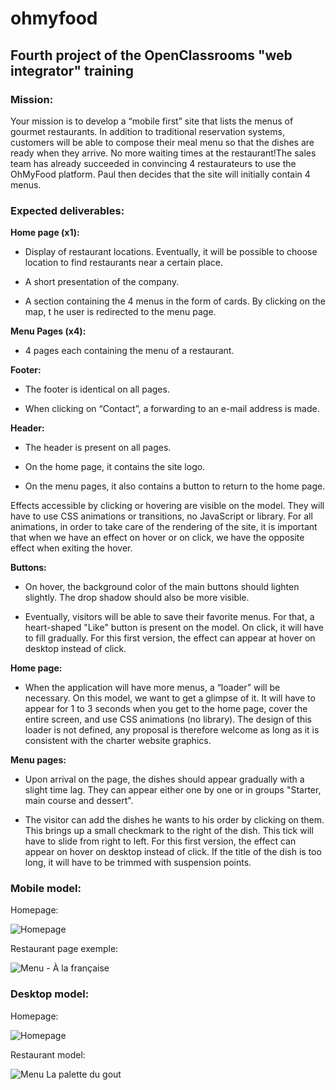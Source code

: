 # ohmyfood

## Fourth project of the OpenClassrooms "web integrator" training

### Mission:

Your mission is to develop a “mobile first” site that lists the menus of gourmet restaurants. In addition to traditional reservation systems, customers will be able to compose their meal menu so that the dishes are ready when they arrive. No more waiting times at the restaurant!The sales team has already succeeded in convincing 4 restaurateurs to use the OhMyFood platform. Paul then decides that the site will initially contain 4 menus.

### Expected deliverables:


**Home page (x1):**

  - Display of restaurant locations. Eventually, it will be possible to choose
  location to find restaurants near a certain place.

  - A short presentation of the company.
  
  - A section containing the 4 menus in the form of cards. By clicking on the map,
  t he user is redirected to the menu page.

**Menu Pages (x4):**

  - 4 pages each containing the menu of a restaurant.

**Footer:**

  - The footer is identical on all pages.
  
  - When clicking on “Contact”, a forwarding to an e-mail address is made.

**Header:**

  - The header is present on all pages.

  - On the home page, it contains the site logo.

  - On the menu pages, it also contains a button to return to the home page.

Effects accessible by clicking or hovering are visible on the model. They will have to use
CSS animations or transitions, no JavaScript or library. For all
animations, in order to take care of the rendering of the site, it is important that when we have an effect
on hover or on click, we have the opposite effect when exiting the hover.

**Buttons:**

  - On hover, the background color of the main buttons should lighten slightly.
  The drop shadow should also be more visible.

  - Eventually, visitors will be able to save their favorite menus. For that, a
  heart-shaped "Like" button is present on the model. On click, it will have to
  fill gradually. For this first version, the effect can appear at
  hover on desktop instead of click.

**Home page:**

  - When the application will have more menus, a “loader” will be necessary. On this
  model, we want to get a glimpse of it. It will have to appear for 1 to 3
  seconds when you get to the home page, cover the entire screen, and
  use CSS animations (no library). The design of this loader is not defined,
  any proposal is therefore welcome as long as it is consistent with the charter
  website graphics.

**Menu pages:**

  - Upon arrival on the page, the dishes should appear gradually with a slight
  time lag. They can appear either one by one or in groups
  "Starter, main course and dessert".

  - The visitor can add the dishes he wants to his order by clicking on them.
  This brings up a small checkmark to the right of the dish. This tick will have to slide from
  right to left. For this first version, the effect can appear on hover
  on desktop instead of click. If the title of the dish is too long, it will have to be trimmed with
  suspension points.


### Mobile model:

Homepage:

![Homepage](https://user-images.githubusercontent.com/35102946/235378219-de75d544-e6c6-4203-9bbf-5bc522bcddba.png)

Restaurant page exemple:

![Menu - À la française](https://user-images.githubusercontent.com/35102946/235378261-f9faa551-9896-4bb7-b9b3-196440c32710.png)


### Desktop model:

Homepage:

![Homepage](https://user-images.githubusercontent.com/35102946/235378483-67b1e97e-be1c-4437-87d1-6107f74710bb.png)

Restaurant model:

![Menu La palette du gout](https://user-images.githubusercontent.com/35102946/235378493-38732b57-ef19-4eb4-8f68-8a5943d73fd0.png)

